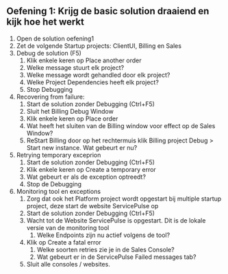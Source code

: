 ## Oefening 1: Krijg de basic solution draaiend en kijk hoe het werkt
1. Open de solution oefening1
2. Zet de volgende Startup projects: ClientUI, Billing en Sales
3. Debug de solution (F5)	
    1. Klik enkele keren op Place another order
    2. Welke message stuurt elk project?
    3. Welke message wordt gehandled door elk project?
    4. Welke Project Dependencies heeft elk project?
    5. Stop Debugging
3.	Recovering from failure: 
    1.	Start de solution zonder Debugging (Ctrl+F5)
    2.	Sluit het Billing Debug Window
    3.	Klik enkele keren op Place order
    4.	Wat heeft het sluiten van de Billing window voor effect op de Sales Window?
    5.	ReStart Billing door op het rechtermuis klik Billing project Debug > Start new instance. Wat gebeurt er nu?
4.	Retrying temporary exceprion
    1.	Start de solution zonder Debugging (Ctrl+F5)
    2.	Klik enkele keren op Create a temporary error
    3.	Wat gebeurt er als de exception optreedt?
    4.	Stop de Debugging
5.	Monitoring tool en exceptions
    1.	Zorg dat ook het Platform project wordt opgestart bij multiple startup project, deze start de website ServicePulse op
    2.	Start de solution zonder Debugging (Ctrl+F5)
    3.	Wacht tot de Website ServicePulse is opgestart. Dit is de lokale versie van de monitoring tool
        1.	Welke Endpoints zijn nu actief volgens de tool?
    4.	Klik op Create a fatal error
        1.	Welke soorten retries zie je in de Sales Console?
        2.	Wat gebeurt er in de ServicePulse Failed messages tab?
    5.	Sluit alle consoles / websites.
   
